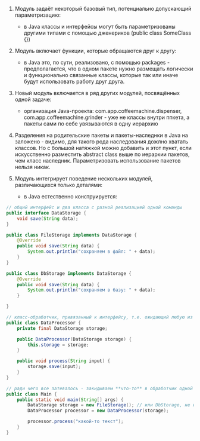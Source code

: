 1. Модуль задаёт некоторый базовый тип, потенциально допускающий параметризацию:
   - в Java классы и интерфейсы могут быть параметризованы другими типами с помощью дженериков (public class SomeClass<T> {})
    
2. Модуль включает функции, которые обращаются друг к другу:
   - в Java это, по сути, реализовано, с помощью packages - предполагается, что в одном пакете нужно размещать логически и функционально связанные классы, которые так или иначе будут использовать работу друг друга.
     
3. Новый модуль включается в ряд других модулей, посвящённых одной задаче:
   - организация Java-проекта: com.app.coffeemachine.dispenser, com.app.coffeemachine.grinder - уже не классы внутри ппкета, а пакеты сами по себе увязываются в одну иерархию
     
4. Разделения на родительские пакеты и пакеты-наследнки в Java на заложено - видимо, для такого рода наследования дожлно хватать классов. Но с большой натяжкой можно добавить и этот пункт, если искусственно разместить abstract class выше по иерархии пакетов, чем класс наследник. Параметризовать использование пакетов нельзя никак.
   
6. Модуль интегрирует поведение нескольких модулей, различающихся только деталями:
   - в Java естественно конструируется:
````java
// общий интерфейс и два класса с разной реализацией одной команды
public interface DataStorage {
    void save(String data);
}

public class FileStorage implements DataStorage {
    @Override
    public void save(String data) {
        System.out.println("сохраняем в файл: " + data);
    }
}

public class DbStorage implements DataStorage {
    @Override
    public void save(String data) {
        System.out.println("сохраняем в базу: " + data);
    }

}

// класс-обработчик, привязанный к интерфейсу, т.е. ожидающий любую из реализаций
public class DataProcessor {
    private final DataStorage storage;

    public DataProcessor(DataStorage storage) {
        this.storage = storage;
    }

    public void process(String input) {
        storage.save(input);
    }
}

// ради чего все затевалось - закидываем **что-то** в обработчик одной командой, нюансы живут отдельно
public class Main {
    public static void main(String[] args) {
        DataStorage storage = new FileStorage(); // или DbStorage, не имеет значения
        DataProcessor processor = new DataProcessor(storage);

        processor.process("какой-то текст");
    }
}


````
